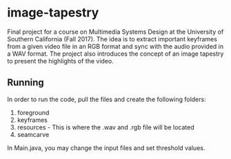 # image-tapestry

Final project for a course on Multimedia Systems Design at the University of Southern California (Fall 2017). The idea is to extract important keyframes from a given video file in an RGB format and sync with the audio provided in a WAV format. The project also introduces the concept of an image tapestry to present the highlights of the video.

## Running
In order to run the code, pull the files and create the following folders:
  1. foreground
  2. keyframes
  3. resources - This is where the .wav and .rgb file will be located
  4. seamcarve
  
In Main.java, you may change the input files and set threshold values.

